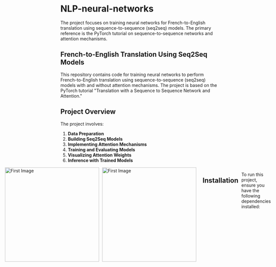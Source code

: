 # NLP-neural-networks

The project focuses on training neural networks for French-to-English translation using sequence-to-sequence (seq2seq) models. The primary reference is the PyTorch tutorial on sequence-to-sequence networks and attention mechanisms.

## French-to-English Translation Using Seq2Seq Models

This repository contains code for training neural networks to perform French-to-English translation using sequence-to-sequence (seq2seq) models with and without attention mechanisms. The project is based on the PyTorch tutorial "Translation with a Sequence to Sequence Network and Attention."

## Project Overview

The project involves:

1. **Data Preparation**
2. **Building Seq2Seq Models**
3. **Implementing Attention Mechanisms**
4. **Training and Evaluating Models**
5. **Visualizing Attention Weights**
6. **Inference with Trained Models**

<!DOCTYPE html>
<html lang="en">
<head>
    <meta charset="UTF-8">
    <meta name="viewport" content="width=device-width, initial-scale=1.0">
    <title>Images Side by Side</title>
    <style>
        .image-container {
            display: flex;
            justify-content: center; /* Aligns the images in the center */
            gap: 10px; /* Optional: Adds space between the images */
        }
        .image-container img {
            max-width: 100%;
            height: auto; /* Maintains aspect ratio */
        }
    </style>
</head>
<body>
    <div class="image-container">
        <img src="https://github.com/ruchisharma06/NLP-neural-networks/assets/116240606/4debb142-b809-4de2-94e1-c4b86220f243" alt="First Image" width="300">
        <img src="https://github.com/ruchisharma06/NLP-neural-networks/assets/116240606/05f584c6-b7cd-4302-9b22-7264cc5c3cc5" alt="First Image" width="300">

    </div>
</body>
</html>

## Installation

To run this project, ensure you have the following dependencies installed:

```bash
pip install torch numpy matplotlib

## Running the Code
Prepare Data:

Ensure the dataset is in the correct format with translation pairs separated by tabs or commas.

Build and Train Models:

The code includes three model variants:

Seq2Seq without Attention
Seq2Seq with Additive Attention (Bahdanau)
Seq2Seq with Dot-Product Attention (Luong)
Training:

Train the models for 20 and 50 epochs using the provided training script.

Evaluate:

Evaluate the models using validation loss and visualize the results.

Inference:

Perform inference on provided French sentences and compare the outputs with expected English translations.





